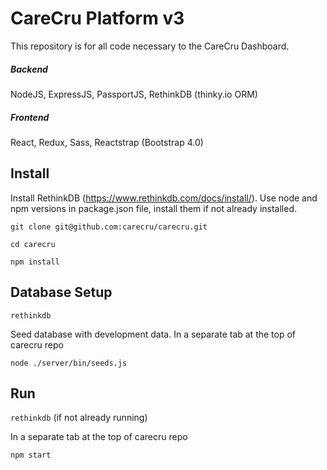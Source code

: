 # CareCru Platform v3

This repository is for all code necessary to the CareCru Dashboard.

##### Backend
NodeJS, ExpressJS, PassportJS, RethinkDB (thinky.io ORM)

##### Frontend
React, Redux, Sass, Reactstrap (Bootstrap 4.0)

## Install

Install RethinkDB (https://www.rethinkdb.com/docs/install/). 
Use node and npm versions in package.json file, install them if not already installed.

`git clone git@github.com:carecru/carecru.git`

`cd carecru`

`npm install`

## Database Setup

`rethinkdb`

Seed database with development data. In a separate tab at the top of carecru repo

`node ./server/bin/seeds.js`

## Run

`rethinkdb` (if not already running)

In a separate tab at the top of carecru repo

`npm start`
